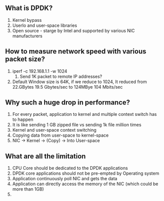 ## What is DPDK?
1. Kernel bypass
2. UserIo and user-space libraries
3. Open source - starge by Intel and supported by various NIC manufacturers


## How to measure network speed with various packet size?
1. iperf -c 192.168.1.1 -w 1024
   1. Send 1K packet to remote IP addresses?
2. Default Window size is 64K, if we reduce to 1024, It reduced from 22.GBytes 19.5 Gbytes/sec to 124MBye 104 Mbits/sec

## Why such a huge drop in performance?
1. For every packet, application to kernel and multiple context switch has to happen
2. It is like sending 1 GB zipped file vs sending 1k file million times
3. Kernel and user-space context switching
4. Copying data from user-space to kernel-space
5. NIC -> Kernel -> (Copy) -> Into User-space


## What are all the limitation
1. CPU Core should be dedicated to the DPDK applications
2. DPDK core applications should not be pre-empted by Operating system
3. Application continuously poll NIC and gets the data
4. Application can directly access the memory of the NIC (which could be more than 1GB)
5. 
